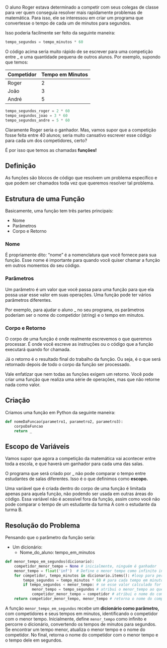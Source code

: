 O aluno Roger estava determinado a competir com seus colegas de classe para ver quem conseguia resolver mais rapidamente problemas de matemática. Para isso, ele se interessou em criar um programa que convertesse o tempo de cada um de minutos para segundos.

Isso poderia facilmente ser feito da seguinte maneira:

```jsx
tempo_segundos = tempo_minutos * 60
```

O código acima seria muito rápido de se escrever para uma competição entre _ e uma quantidade pequena de outros alunos. Por exemplo, supondo que temos: 

| Competidor | Tempo em Minutos |
| --- | --- |
| Roger | 2 |
| João | 3 |
| André | 5 |

```python
tempo_segundos_roger = 2 * 60
tempo_segundos_joao = 3 * 60
tempo_segundos_andre = 5 * 60
```

Claramente Roger seria o ganhador. Mas, vamos supor que a competição fosse feita entre 40 alunos; seria muito cansativo escrever esse código para cada um dos competidores, certo?

É por isso que temos as chamadas **funções!**

## Definição

As funções são blocos de código que resolvem um problema específico e que podem ser chamados toda vez que queremos resolver tal problema. 

## Estrutura de uma Função

Basicamente, uma função tem três partes principais:

- Nome
- Parâmetros
- Corpo e Retorno

### Nome

É propriamente dito: “nome” é a nomenclatura que você fornece para sua função. Esse nome é importante para quando você quiser chamar a função em outros momentos do seu código.

### Parâmetros

Um parâmetro é um valor que você passa para uma função para que ela possa usar esse valor em suas operações. Uma função pode ter vários parâmetros diferentes.

Por exemplo, para ajudar o aluno _ no seu programa, os parâmetros poderiam ser o nome do competidor (string) e o tempo em minutos.

### Corpo e Retorno

O corpo de uma função é onde realmente escrevemos o que queremos processar. É onde você escreve as instruções ou o código que a função executará quando for chamada.

Já o retorno é o resultado final do trabalho da função. Ou seja, é o que será retornado depois de todo o corpo da função ser processado.

Vale enfatizar que nem todas as funções exigem um retorno. Você pode criar uma função que realiza uma série de operações, mas que não retorne nada como valor.

## Criação

Criamos uma função em Python da seguinte maneira:

```python
def nomeDaFuncao(parametro1, parametro2, parametro3):
	corpoDaFuncao
	return _
```

## Escopo de Variáveis

Vamos supor que agora a competição da matemática vai acontecer entre toda a escola, e que haverá um ganhador para cada uma das salas. 

O programa que será criado por _ não pode comparar o tempo entre estudantes de salas diferentes. Isso é o que definimos como **escopo.**

Uma variável que é criada dentro do corpo de uma função é limitada apenas para aquela função, não podendo ser usada em outras áreas do código. Essa variável não é acessível fora da função, assim como você não pode comparar o tempo de um estudante da turma A com o estudante da turma B.

## Resolução do Problema

Pensando que o parâmetro da função seria:

- Um dicionário:
    - Nome_do_aluno: tempo_em_minutos

```python
def menor_tempo_em_segundos(dicionario):
    competidor_menor_tempo = None # inicialmente, ninguém é ganhador
    menor_tempo = float('inf')  # Define o menor tempo como infinito inicialmente
    for competidor, tempo_minutos in dicionario.items(): #loop para percorrer cada item do dicionário
        tempo_segundos = tempo_minutos * 60 # para cada tempo em minutos, ele converte para segundos
        if tempo_segundos < menor_tempo: # se esse valor calculado for menor que o valor que está na variável menor_tempo, então agora o menor_tempo é esse tempo_segundos
            menor_tempo = tempo_segundos # atribui o menor_tempo ao que foi calculado agora
            competidor_menor_tempo = competidor # atribui o nome do competidor de menor tempo
    return competidor_menor_tempo, menor_tempo # retorna o nome do competidor com menor tempo e o seu respectivo tempo em segundos.
```

A função `menor_tempo_em_segundos` recebe um **dicionário como parâmetro,** com competidores e seus tempos em minutos, identificando o competidor com o menor tempo. Inicialmente, define `menor_tempo` como infinito e percorre o dicionário, convertendo os tempos de minutos para segundos. Se encontrar um tempo menor, atualiza o menor tempo e o nome do competidor. No final, retorna o nome do competidor com o menor tempo e o tempo dele em segundos.